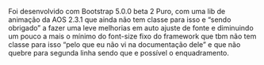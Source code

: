 
Foi desenvolvido com Bootstrap 5.0.0 beta 2 Puro, com uma lib de animação da AOS 2.3.1 que ainda não tem classe para isso e “sendo obrigado” a fazer uma leve melhorias em auto ajuste de fonte e diminuindo um pouco a mais o mínimo do font-size fixo do framework que tbm não tem classe para isso “pelo que eu não vi na documentação dele” e que não quebre para segunda linha sendo que e possível o enquadramento.
